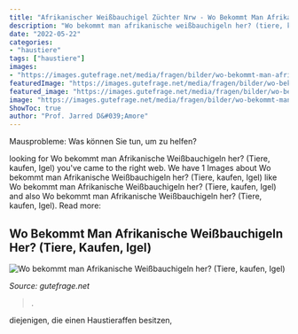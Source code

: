 ```yaml
---
title: "Afrikanischer Weißbauchigel Züchter Nrw - Wo Bekommt Man Afrikanische Weißbauchigeln Her? (tiere, Kaufen, Igel)"
description: "Wo bekommt man afrikanische weißbauchigeln her? (tiere, kaufen, igel)"
date: "2022-05-22"
categories:
- "haustiere"
tags: ["haustiere"]
images:
- "https://images.gutefrage.net/media/fragen/bilder/wo-bekommt-man-afrikanische-weissbauchigeln-her/0_big.jpg?v=1484564957000"
featuredImage: "https://images.gutefrage.net/media/fragen/bilder/wo-bekommt-man-afrikanische-weissbauchigeln-her/0_big.jpg?v=1484564957000"
featured_image: "https://images.gutefrage.net/media/fragen/bilder/wo-bekommt-man-afrikanische-weissbauchigeln-her/0_big.jpg?v=1484564957000"
image: "https://images.gutefrage.net/media/fragen/bilder/wo-bekommt-man-afrikanische-weissbauchigeln-her/0_big.jpg?v=1484564957000"
ShowToc: true
author: "Prof. Jarred D&#039;Amore"
---
```



Mausprobleme: Was können Sie tun, um zu helfen?

	

		
looking for Wo bekommt man Afrikanische Weißbauchigeln her? (Tiere, kaufen, Igel) you've came to the right web. We have 1 Images about Wo bekommt man Afrikanische Weißbauchigeln her? (Tiere, kaufen, Igel) like Wo bekommt man Afrikanische Weißbauchigeln her? (Tiere, kaufen, Igel) and also Wo bekommt man Afrikanische Weißbauchigeln her? (Tiere, kaufen, Igel). Read more:
		
    
## Wo Bekommt Man Afrikanische Weißbauchigeln Her? (Tiere, Kaufen, Igel)

<img loading=lazy src="https://images.gutefrage.net/media/fragen/bilder/wo-bekommt-man-afrikanische-weissbauchigeln-her/0_big.jpg?v=1484564957000" onerror="this.onerror=null;this.src='https://tse3.mm.bing.net/th?id=OIP.eEig2CsmZGMPIqMW_hL3MQAAAA&amp;pid=15.1';" alt="Wo bekommt man Afrikanische Weißbauchigeln her? (Tiere, kaufen, Igel)">

_Source: gutefrage.net_

>. 

	

diejenigen, die einen Haustieraffen besitzen,

